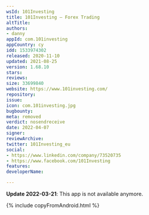 ```yaml
---
wsId: 101Investing
title: 101Investing – Forex Trading
altTitle: 
authors:
- danny
appId: com.101investing
appCountry: cy
idd: 1533974302
released: 2020-11-10
updated: 2021-08-25
version: 1.68.10
stars: 
reviews: 
size: 33699840
website: https://www.101investing.com/
repository: 
issue: 
icon: com.101investing.jpg
bugbounty: 
meta: removed
verdict: nosendreceive
date: 2022-04-07
signer: 
reviewArchive: 
twitter: 101Investing_eu
social:
- https://www.linkedin.com/company/73520735
- https://www.facebook.com/101Investing
features: 
developerName: 

---
```


**Update 2022-03-21**: This app is not available anymore.

{% include copyFromAndroid.html %}

